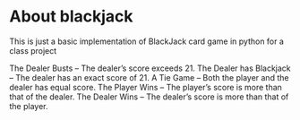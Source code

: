 # About blackjack
This is just a basic implementation of BlackJack card game in python for a class project

The Dealer Busts – The dealer’s score exceeds 21.
The Dealer has Blackjack – The dealer has an exact score of 21.
A Tie Game – Both the player and the dealer has equal score.
The Player Wins – The player’s score is more than that of the dealer.
The Dealer Wins – The dealer’s score is more than that of the player.

